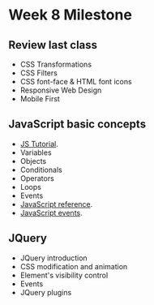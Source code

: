 Week 8 Milestone
==========

## Review last class

* CSS Transformations
* CSS Filters
* CSS font-face & HTML font icons
* Responsive Web Design
* Mobile First

## JavaScript basic concepts

* [JS Tutorial](https://developer.mozilla.org/en-US/docs/Web/JavaScript/A_re-introduction_to_JavaScript).
* Variables
* Objects
* Conditionals
* Operators
* Loops
* Events
* [JavaScript reference](https://developer.mozilla.org/en-US/docs/Web/JavaScript).
* [JavaScript events](https://developer.mozilla.org/en-US/docs/Web/Events).

## JQuery

* JQuery introduction
* CSS modification and animation
* Element's visibility control
* Events
* JQuery plugins